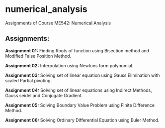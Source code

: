 # numerical_analysis
Assignments of Course ME542: Numerical Analysis 

## Assignments:
**Assignment 01:** Finding Roots of function using Bisection method and Modified False Position Method.
    
**Assignment 02:** Interpolation using Newtons form polynomial.

**Assignment 03:** Solving set of linear equation using Gauss Elimination with scaled Partial pivoting.

**Assignment 04:** Solving set of linear equations using Indirect Methods, Gauss seidel and Conjugate Gradient.

**Assignment 05:** Solving Boundary Value Problem using Finite Difference Method.

**Assignment 06:** Solving Ordinary Differential Equation using Euler Method.